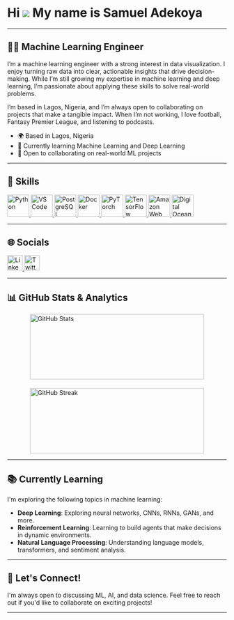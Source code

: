 # Hi ![](https://user-images.githubusercontent.com/18350557/176309783-0785949b-9127-417c-8b55-ab5a4333674e.gif) My name is Samuel Adekoya
---

## 👨‍💻 Machine Learning Engineer

I’m a machine learning engineer with a strong interest in data visualization. I enjoy turning raw data into clear, actionable insights that drive decision-making. While I’m still growing my expertise in machine learning and deep learning, I’m passionate about applying these skills to solve real-world problems.

I’m based in Lagos, Nigeria, and I’m always open to collaborating on projects that make a tangible impact. When I’m not working, I love football, Fantasy Premier League, and listening to podcasts.

- 🌍 Based in Lagos, Nigeria
- 🧠 Currently learning Machine Learning and Deep Learning
- 🤝 Open to collaborating on real-world ML projects

---

## 🚀 Skills

<p align="left">
    <a href="https://www.python.org/" target="_blank" rel="noreferrer">
        <img src="https://raw.githubusercontent.com/danielcranney/readme-generator/main/public/icons/skills/python-colored.svg" width="50" height="50" alt="Python" />
    </a>
    <a href="https://code.visualstudio.com/" target="_blank" rel="noreferrer">
        <img src="https://raw.githubusercontent.com/danielcranney/readme-generator/main/public/icons/skills/visualstudiocode.svg" width="50" height="50" alt="VS Code" />
    </a>
    <a href="https://www.postgresql.org/" target="_blank" rel="noreferrer">
        <img src="https://raw.githubusercontent.com/danielcranney/readme-generator/main/public/icons/skills/postgresql-colored.svg" width="50" height="50" alt="PostgreSQL" />
    </a>
    <a href="https://www.docker.com/" target="_blank" rel="noreferrer">
        <img src="https://raw.githubusercontent.com/danielcranney/readme-generator/main/public/icons/skills/docker-colored.svg" width="50" height="50" alt="Docker" />
    </a>
    <a href="https://pytorch.org/" target="_blank" rel="noreferrer">
        <img src="https://raw.githubusercontent.com/danielcranney/readme-generator/main/public/icons/skills/pytorch-colored.svg" width="50" height="50" alt="PyTorch" />
    </a>
    <a href="https://www.tensorflow.org/" target="_blank" rel="noreferrer">
        <img src="https://raw.githubusercontent.com/danielcranney/readme-generator/main/public/icons/skills/tensorflow-colored.svg" width="50" height="50" alt="TensorFlow" />
    </a>
    <a href="https://aws.amazon.com" target="_blank" rel="noreferrer">
        <img src="https://raw.githubusercontent.com/danielcranney/readme-generator/main/public/icons/skills/aws-colored.svg" width="50" height="50" alt="Amazon Web Services" />
    </a>
    <a href="https://www.digitalocean.com" target="_blank" rel="noreferrer">
        <img src="https://raw.githubusercontent.com/danielcranney/readme-generator/main/public/icons/skills/digitalocean-colored.svg" width="50" height="50" alt="Digital Ocean" />
    </a>
</p>

---

## 🌐 Socials

<p align="left">
    <a href="https://www.linkedin.com/in/samuel-adekoya" target="_blank" rel="noreferrer">
        <img src="https://raw.githubusercontent.com/danielcranney/readme-generator/main/public/icons/socials/linkedin.svg" width="35" height="35" alt="LinkedIn" />
    </a>
    <a href="https://www.x.com/wolathedataguy" target="_blank" rel="noreferrer">
        <img src="https://raw.githubusercontent.com/danielcranney/readme-generator/main/public/icons/socials/twitter.svg" width="35" height="35" alt="Twitter" />
    </a>
</p>

---

## 📊 GitHub Stats & Analytics

<div style="display: flex; gap: 20px; justify-content: center; flex-wrap: wrap;">
    <a href="http://www.github.com/wolathedataguy">
        <img src="https://github-readme-stats.vercel.app/api?username=wolathedataguy&show_icons=true&count_private=true&title_color=0891b2&text_color=ffffff&icon_color=0891b2&bg_color=1c1917&hide_border=true&hide=issues" alt="GitHub Stats" width="400" height="150" />
    </a>
    <a href="http://www.github.com/wolathedataguy">
        <img src="https://github-readme-streak-stats.herokuapp.com/?user=wolathedataguy&stroke=ffffff&background=1c1917&ring=0891b2&fire=0891b2&currStreakNum=ffffff&currStreakLabel=0891b2&sideNums=ffffff&sideLabels=ffffff&dates=ffffff&hide_border=true" alt="GitHub Streak" width="400" height="150" />
    </a>
</div>

---

## 📚 Currently Learning

I'm exploring the following topics in machine learning:
- **Deep Learning**: Exploring neural networks, CNNs, RNNs, GANs, and more.
- **Reinforcement Learning**: Learning to build agents that make decisions in dynamic environments.
- **Natural Language Processing**: Understanding language models, transformers, and sentiment analysis.

---

## 💬 Let's Connect!

I'm always open to discussing ML, AI, and data science. Feel free to reach out if you'd like to collaborate on exciting projects!

---

